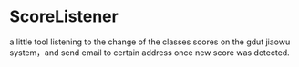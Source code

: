 # ScoreListener
a little tool listening to the change of the classes scores on the gdut jiaowu system，and send email to certain address once new score was detected.
